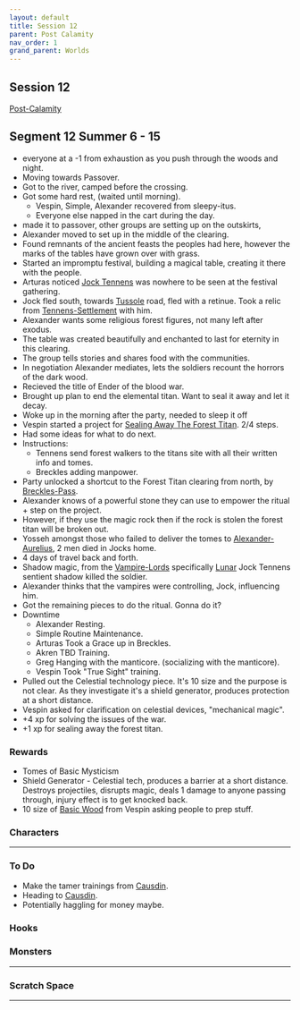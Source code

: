 ```yaml
---
layout: default
title: Session 12
parent: Post Calamity
nav_order: 1
grand_parent: Worlds
---
```

## Session 12
[Post-Calamity](Post-Calamity)
## Segment 12 Summer 6 - 15
* everyone at a -1 from exhaustion as you push through the woods and night.
* Moving towards Passover.
* Got to the river, camped before the crossing.
* Got some hard rest, (waited until morning).
	* Vespin, Simple, Alexander recovered from sleepy-itus.
	* Everyone else napped in the cart during the day.
* made it to passover, other groups are setting up on the outskirts,
* Alexander moved to set up in the middle of the clearing.
* Found remnants of the ancient feasts the peoples had here, however the marks of the tables have grown over with grass.
* Started an impromptu festival, building a magical table, creating it there with the people.
* Arturas noticed [Jock Tennens](Tennens-Settlement#Jock%20Tennens) was nowhere to be seen at the festival gathering.
* Jock fled south, towards [Tussole](Tussole) road, fled with a retinue. Took a relic from [Tennens-Settlement](Tennens-Settlement) with him.
* Alexander wants some religious forest figures, not many left after exodus.
* The table was created beautifully and enchanted to last for eternity in this clearing.
* The group tells stories and shares food with the communities.
* In negotiation Alexander mediates, lets the soldiers recount the horrors of the dark wood.
* Recieved the title of Ender of the blood war.
* Brought up plan to end the elemental titan. Want to seal it away and let it decay.
* Woke up in the morning after the party, needed to sleep it off 
* Vespin started a project for [Sealing Away The Forest Titan](Projects#Sealing%20Away%20The%20Forest%20Titan). 2/4 steps.
* Had some ideas for what to do next.
* Instructions:
	* Tennens send forest walkers to the titans site with all their written info and tomes.
	* Breckles adding manpower.
* Party unlocked a shortcut to the Forest Titan clearing from north, by [Breckles-Pass](Breckles-Pass).
* Alexander knows of a powerful stone they can use to empower the ritual + step on the project.
* However, if they use the magic rock then if the rock is stolen the forest titan will be broken out.
* Yosseh amongst those who failed to deliver the tomes to [Alexander-Aurelius](Alexander-Aurelius), 2 men died in Jocks home.
* 4 days of travel back and forth.
* Shadow magic, from the [Vampire-Lords](Vampire-Lords) specifically [Lunar](Vampire-Lords#Lunar) Jock Tennens sentient shadow killed the soldier.
* Alexander thinks that the vampires were controlling, Jock, influencing him.
* Got the remaining pieces to do the ritual. Gonna do it?
* Downtime
	* Alexander Resting.
	* Simple Routine Maintenance.
	* Arturas Took a Grace up in Breckles.
	* Akren TBD Training.
	* Greg Hanging with the manticore. (socializing with the manticore).
	* Vespin Took "True Sight" training.
* Pulled out the Celestial technology piece. It's 10 size and the purpose is not clear. As they investigate it's a shield generator, produces protection at a short distance.
* Vespin asked for clarification on celestial devices, "mechanical magic".
* +4 xp for solving the issues of the war.
* +1 xp for sealing away the forest titan.


### Rewards
* Tomes of Basic Mysticism
* Shield Generator - Celestial tech, produces a barrier at a short distance. Destroys projectiles, disrupts magic, deals 1 damage to anyone passing through, injury effect is to get knocked back. 
* 10 size of [Basic Wood](../../Wood#Basic%20Wood) from Vespin asking people to prep stuff.


### Characters
 ---

### To Do
* Make the tamer trainings from [Causdin](Causdin).
* Heading to [Causdin](Causdin).
* Potentially haggling for money maybe.


### Hooks


### Monsters


---

### Scratch Space



---